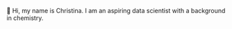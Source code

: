 👋 Hi, my name is Christina. 
I am an aspiring data scientist with a background in chemistry. 

<!---
christinamatu/christinamatu is a ✨ special ✨ repository because its `README.md` (this file) appears on your GitHub profile.
You can click the Preview link to take a look at your changes.
--->
